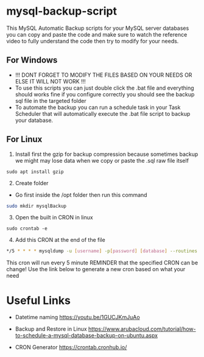 # mysql-backup-script
This MySQL Automatic Backup scripts for your MySQL server databases you can copy and paste the code and make sure to watch the reference video to fully understand the code then try to modify for your needs.

## For Windows
- !!! DONT FORGET TO MODIFY THE FILES BASED ON YOUR NEEDS OR ELSE IT WILL NOT WORK !!! 
- To use this scripts you can just double click the .bat file and everything should works fine if you configure correctly you should see the backup sql file in the targeted folder
- To automate the backup you can run a schedule task in your Task Scheduler that will automatically 
execute the .bat file script to backup your database.

## For Linux
1. Install first the gzip for backup compression because sometimes backup we might may lose data when we copy or paste the .sql raw file itself
```
sudo apt install gzip
```

2. Create folder
- Go first inside the /opt folder then run this command
```bash
sudo mkdir mysqlBackup
```

3. Open the built in CRON in linux
```
sudo crontab -e
```

4. Add this CRON at the end of the file
```bash
*/5 * * * * mysqldump -u [username] -p[password] [database] --routines --triggers --events | gzip > /opt/mysqlBackup/backup_$(date +%F.%H%M%S).sql.gz
```
This cron will run every 5 minute REMINDER that the specified CRON can be change!
Use the link below to generate a new cron based on what your need

# Useful Links
- Datetime naming
https://youtu.be/1GUCJKmJuAo

- Backup and Restore in Linux
https://www.arubacloud.com/tutorial/how-to-schedule-a-mysql-database-backup-on-ubuntu.aspx

- CRON Generator
https://crontab.cronhub.io/



